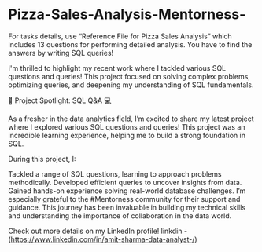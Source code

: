 # Pizza-Sales-Analysis-Mentorness-

For tasks details, use “Reference File for Pizza Sales Analysis” which includes 13 questions for
performing detailed analysis. You have to find the answers by writing SQL queries! 

I'm thrilled to highlight my recent work where I tackled various SQL questions and queries! This project focused on solving complex problems, optimizing queries, and deepening my understanding of SQL fundamentals.

🚀 Project Spotlight: SQL Q&A  💻

As a fresher in the data analytics field, I’m excited to share my latest project where I explored various SQL questions and queries! This project was an incredible learning experience, helping me to build a strong foundation in SQL.

During this project, I:

Tackled a range of SQL questions, learning to approach problems methodically.
Developed efficient queries to uncover insights from data.
Gained hands-on experience solving real-world database challenges.
I’m especially grateful to the #Mentorness community for their support and guidance. This journey has been invaluable in building my technical skills and understanding the importance of collaboration in the data world.


Check out more details on my LinkedIn profile!
linkdin - (https://www.linkedin.com/in/amit-sharma-data-analyst-/)
